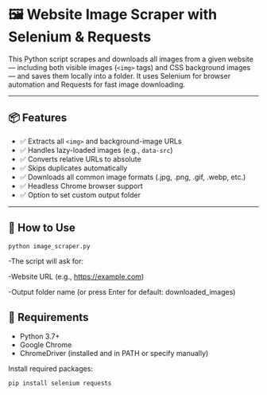 # 🖼️ Website Image Scraper with Selenium & Requests

This Python script scrapes and downloads all images from a given website — including both visible images (`<img>` tags) and CSS background images — and saves them locally into a folder. It uses Selenium for browser automation and Requests for fast image downloading.

---

## 📦 Features

- ✅ Extracts all `<img>` and background-image URLs
- ✅ Handles lazy-loaded images (e.g., `data-src`)
- ✅ Converts relative URLs to absolute
- ✅ Skips duplicates automatically
- ✅ Downloads all common image formats (.jpg, .png, .gif, .webp, etc.)
- ✅ Headless Chrome browser support
- ✅ Option to set custom output folder

---
## 🚀 How to Use
```bash
python image_scraper.py
```
-The script will ask for:

-Website URL (e.g., https://example.com)

-Output folder name (or press Enter for default: downloaded_images)




## 🧰 Requirements

- Python 3.7+
- Google Chrome
- ChromeDriver (installed and in PATH or specify manually)





Install required packages:
```bash
pip install selenium requests
```


